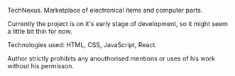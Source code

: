 TechNexus. Marketplace of electronical items and computer parts.

Currently the project is on it's early stage of development, so it might seem a little bit thin for now.

Technologies used: HTML, CSS, JavaScript, React.

Author strictly prohibits any anouthorised mentions or uses of his work without his permisson.